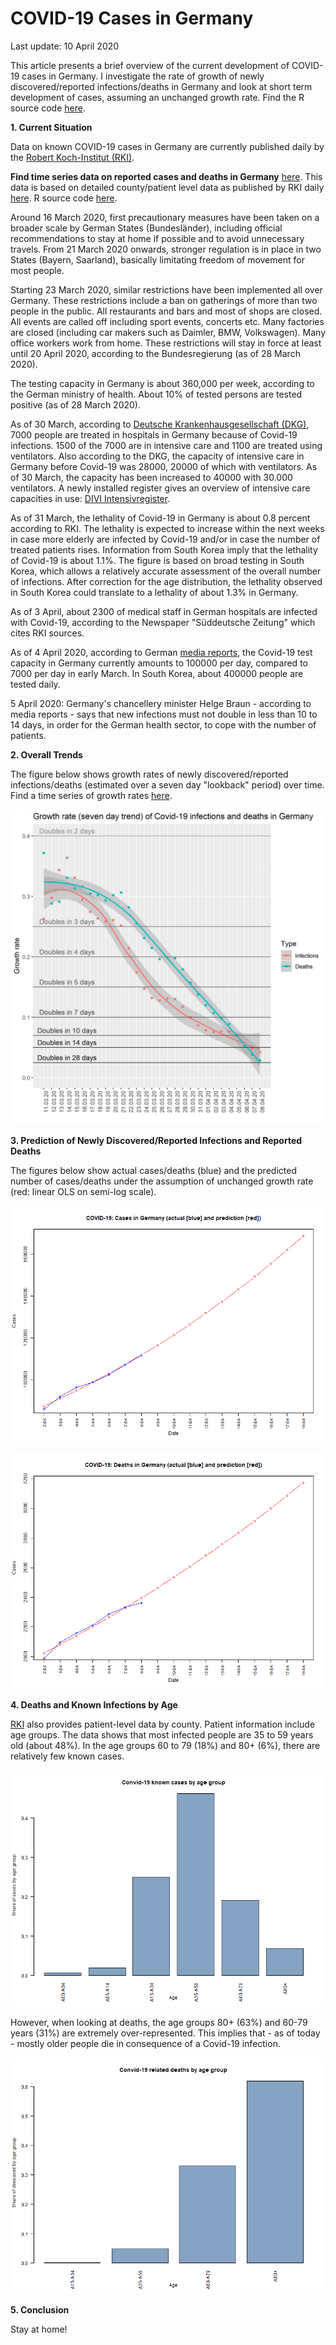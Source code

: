 # COVID-19 Cases in Germany

Last update: 10 April 2020

This article presents a brief overview of the current development of COVID-19 cases in Germany. I investigate the rate of growth of newly discovered/reported infections/deaths in Germany and look at short term development of cases, assuming an unchanged growth rate. Find the R source code [here](https://github.com/Bixi81/COVID-19/blob/master/covid_19_county_data_germany.r).

**1. Current Situation**

Data on known COVID-19 cases in Germany are currently published daily by the [Robert Koch-Institut (RKI)](https://www.rki.de/DE/Content/InfAZ/N/Neuartiges_Coronavirus/Fallzahlen.html).

**Find time series data on reported cases and deaths in Germany** [here](https://github.com/Bixi81/COVID-19/blob/master/covid19_germany.csv). This data is based on detailed county/patient level data as published by RKI daily [here](https://npgeo-corona-npgeo-de.hub.arcgis.com/datasets/dd4580c810204019a7b8eb3e0b329dd6_0). R source code [here](https://github.com/Bixi81/COVID-19/blob/master/covid_19_county_data_germany.r).

Around 16 March 2020, first precautionary measures have been taken on a broader scale by German States (Bundesländer), including official recommendations to stay at home if possible and to avoid unnecessary travels. From 21 March 2020 onwards, stronger regulation is in place in two States (Bayern, Saarland), basically limitating freedom of movement for most people. 

Starting 23 March 2020, similar restrictions have been implemented all over Germany. These restrictions include a ban on gatherings of more than two people in the public. All restaurants and bars and most of shops are closed. All events are called off including sport events, concerts etc. Many factories are closed (including car makers such as Daimler, BMW, Volkswagen). Many office workers work from home. These restrictions will stay in force at least until 20 April 2020, according to the Bundesregierung (as of 28 March 2020).

The testing capacity in Germany is about 360,000 per week, according to the German ministry of health. About 10% of tested persons are tested positive (as of 28 March 2020).

As of 30 March, according to [Deutsche Krankenhausgesellschaft (DKG)](https://www.dkgev.de/dkg/coronavirus-fakten-und-infos/), 7000 people are treated in hospitals in Germany because of Covid-19 infections. 1500 of the 7000 are in intensive care and 1100 are treated using ventilators. Also according to the DKG, the capacity of intensive care in Germany before Covid-19 was 28000, 20000 of which with ventilators. As of 30 March, the capacity has been increased to 40000 with 30.000 ventilators. A newly installed register gives an overview of intensive care capacities in use: [DIVI Intensivregister](https://www.divi.de/register/intensivregister).

As of 31 March, the lethality of Covid-19 in Germany is about 0.8 percent according to RKI. The lethality is expected to increase within the next weeks in case more elderly are infected by Covid-19 and/or in case the number of treated patients rises. Information from South Korea imply that the lethality of Covid-19 is about 1.1%. The figure is based on broad testing in South Korea, which allows a relatively accurate assessment of the overall number of infections. After correction for the age distribution, the lethality observed in South Korea could translate to a lethality of about 1.3% in Germany.

As of 3 April, about 2300 of medical staff in German hospitals are infected with Covid-19, according to the Newspaper "Süddeutsche Zeitung" which cites RKI sources.

As of 4 April 2020, according to German [media reports](https://www.swr.de/swraktuell/corona-testkapazitaeten-gesteigert-100.html), the Covid-19 test capacity in Germany currently amounts to 100000 per day, compared to 7000 per day in early March. In South Korea, about 400000 people are tested daily.

5 April 2020: Germany's chancellery minister Helge Braun - according to media reports - says that new infections must not double in less than 10 to 14 days, in order for the German health sector, to cope with the number of patients. 

**2. Overall Trends**

The figure below shows growth rates of newly discovered/reported infections/deaths (estimated over a seven day "lookback" period) over time. Find a time series of growth rates [here](https://github.com/Bixi81/COVID-19/blob/master/covid19_growth_rates_germany.csv).

![growth](2020-04-10growth.jpg)


**3. Prediction of Newly Discovered/Reported Infections and Reported Deaths**

The figures below show actual cases/deaths (blue) and the predicted number of cases/deaths under the assumption of unchanged growth rate (red: linear OLS on semi-log scale).

![pred1](2020-04-10cases_trend.png)


![pred2](2020-04-10deaths_trend.png)

**4. Deaths and Known Infections by Age**

[RKI](https://npgeo-corona-npgeo-de.hub.arcgis.com/datasets/dd4580c810204019a7b8eb3e0b329dd6_0) also provides patient-level data by county. Patient information include age groups. The data shows that most infected people are 35 to 59 years old (about 48%). In the age groups 60 to 79 (18%) and 80+ (6%), there are relatively few known cases.

![infected](2020-04-04_cases_age.png)

However, when looking at deaths, the age groups 80+ (63%) and 60-79 years (31%) are extremely over-represented. This implies that - as of today - mostly older people die in consequence of a Covid-19 infection.

![infected](2020-04-04_death_age.png)

**5. Conclusion**

Stay at home!
